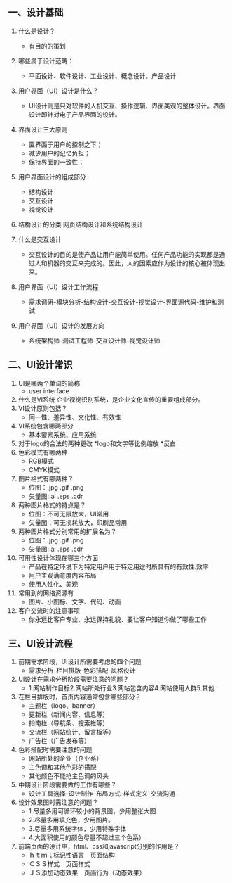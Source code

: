 ## 一、设计基础

1. 什么是设计？
    * 有目的的策划
2. 哪些属于设计范畴：
    * 平面设计、软件设计、工业设计、概念设计、产品设计
3. 用户界面（UI）设计是什么？
    * UI设计则是只对软件的人机交互、操作逻辑、界面美观的整体设计。界面设计即针对电子产品界面的设计。
4. 界面设计三大原则
    * 置界面于用户的控制之下；
    * 减少用户的记忆负担；
    * 保持界面的一致性；
5. 用户界面设计的组成部分
    * 结构设计
    * 交互设计
    * 视觉设计
6. 结构设计的分类
    网页结构设计和系统结构设计

7. 什么是交互设计
    * 交互设计的目的是使产品让用户能简单使用。任何产品功能的实现都是通过人和机器的交互来完成的。因此，人的因素应作为设计的核心被体现出来。
8. 用户界面（UI）设计工作流程
    * 需求调研-模块分析-结构设计-交互设计-视觉设计-界面源代码-维护和测试
9. 用户界面（UI）设计的发展方向
    * 系统架构师-测试工程师-交互设计师-视觉设计师
## 二、UI设计常识

1. UI是哪两个单词的简称
    * user interface
2. 什么是VI系统
    企业视觉识别系统，是企业文化宣传的重要组成部分。
3. VI设计原则包括？
    * 同一性、差异性、文化性、有效性
4. VI系统包含哪两部分
    * 基本要素系统、应用系统
5. 对于logo的合法的两种更改
    *logo和文字等比例缩放
    *反白
6. 色彩模式有哪两种
    * RGB模式
    * CMYK模式
7. 图片格式有哪两种？
    * 位图：.jpg .gif .png
    * 矢量图:.ai .eps .cdr
8. 两种图片格式的特点是？
    * 位图：不可无限放大，UI常用
    * 矢量图：可无损耗放大，印刷品常用
9. 两种图片格式分别常用的扩展名为？
    * 位图：.jpg .gif .png
    * 矢量图:.ai .eps .cdr
0. 可用性设计体现在哪三个方面
    * 产品在特定环境下为特定用户用于特定用途时所具有的有效性.效率
    * 用户主观满意度内容布局
    * 使用人性化、美观
1. 常用到的网络资源有
    * 图片、小图标、文字、代码、动画
2. 客户交流时的注意事项
    * 你永远比客户专业、永远保持礼貌、要让客户知道你做了哪些工作

## 三、UI设计流程

1. 前期需求阶段，UI设计所需要考虑的四个问题
    * 需求分析-栏目排版-色彩搭配-风格设计
2. UI设计在需求分析阶段需要注意的问题？
    * 1.网站制作目标2.网站所处行业3.网站包含内容4.网站使用人群5.其他
3. 在栏目排版时，首页内容通常包含哪些部分？
    * 主题栏（logo、banner）
    * 更新栏（新闻内容、信息等）
    * 指南栏（导航条、搜索栏等）
    * 交流栏（网站统计、留言板等）
    * 广告栏（广告发布等）
4. 色彩搭配时需要注意的问题
    * 网站所处的企业（企业系）
    * 主色调和其他色彩的搭配
    * 其他颜色不能抢主色调的风头
5. 中期设计阶段需要做的工作有哪些？
    * 设计工具选择-设计制作-布局方式-样式定义-交流沟通
6. 设计效果图时需注意的问题？
    * 1.尽量多用可循环较小的背景图，少用整张大图
    * 2.尽量多用填充色，少用图片。
    * 3.尽量多用系统字体，少用特殊字体
    * 4.大面积使用的颜色尽量不超过三个色系）
7. 前端页面的设计中，html、css和javascript分别的作用是？
    * ｈｔｍｌ标记性语言　页面结构
    * ＣＳＳ样式　页面样式
    * ＪＳ添加动态效果　页面行为（动态效果）
